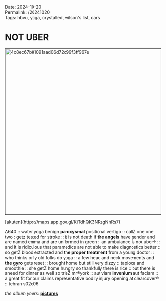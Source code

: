 Date: 2024-10-20  
Permalink: /20241020  
Tags: hbvu, yoga, crystalled, wilson's list, cars
  
# NOT UBER
  
<p><img src="https://objects.hbvu.su/blotpix/2024/10/20.jpeg" width=540 height=540 alt="4c8ec67b81091aad06d72c99f3ff967e" border=1></p>  
[akuten](https://maps.app.goo.gl/KiTdhQK3NRzgNhRs7)  
  
Δ640 :: 
water yoga benign **paroxysmal** positional vertigo :: 
callZ one one two : getz tested for stroke :: 
it is not death if **the angels** have gender and are named emma and are uniformed in green :: 
an ambulance is not uber® :: and it is ridiculous that paramedics are not able to make diagnostics better :: so getZ blood extracted and **the proper treatment** from a young doctor :: who thinks only old folks do yoga :: a few head and neck movements and **the gyro** gets reset :: brought home but still very dizzy :: tapioca and smoothie :: she getZ home hungry so thankfully there is rice :: but there is aneed for dinner as well so trieZ mr®york :: aut viam **invenium** aut faciam :: a great fit for our claims representative bodily injury opening at clearcover® :: tehran s02e06

_the album years:_ **[pictures](https://rateyourmusic.com/release/album/pictures_f2/pictures/)**
